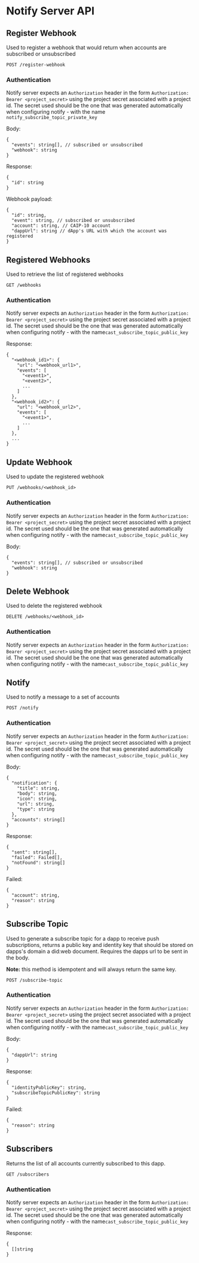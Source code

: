 # Notify Server API

## Register Webhook

Used to register a webhook that would return when accounts are subscribed or unsubscribed

`POST /register-webhook`

### Authentication
Notify server expects an `Authorization` header in the form `Authorization: Bearer <project_secret>` using the project secret associated with a project id. The secret used should be the one that was generated automatically when configuring notify - with the name `notify_subscribe_topic_private_key`  

Body:

```jsonc
{
  "events": string[], // subscribed or unsubscribed
  "webhook": string
}
```

Response:

```jsonc
{
  "id": string
}
```

Webhook payload:

```jsonc
{
  "id": string,
  "event": string, // subscribed or unsubscribed
  "account": string, // CAIP-10 account
  "dappUrl": string // dApp's URL with which the account was registered
}
```


## Registered Webhooks

Used to retrieve the list of registered webhooks

`GET /webhooks`

### Authentication
Notify server expects an `Authorization` header in the form `Authorization: Bearer <project_secret>` using the project secret associated with a project id. The secret used should be the one that was generated automatically when configuring notify - with the name`cast_subscribe_topic_public_key`  

Response:

```jsonc
{
  "<webhook_id1>": {
    "url": "<webhook_url1>",
    "events": [
      "<event1>",
      "<event2>",
      ...
    ]
  },
  "<webhook_id2>": {
    "url": "<webhook_url2>",
    "events": [
      "<event1>",
      ...
    ]
  },
  ...
}
```


## Update Webhook

Used to update the registered webhook

`PUT /webhooks/<webhook_id>`

### Authentication
Notify server expects an `Authorization` header in the form `Authorization: Bearer <project_secret>` using the project secret associated with a project id. The secret used should be the one that was generated automatically when configuring notify - with the name`cast_subscribe_topic_public_key`  

Body:

```jsonc
{
  "events": string[], // subscribed or unsubscribed
  "webhook": string
} 
```



## Delete Webhook

Used to delete the registered webhook

`DELETE /webhooks/<webhook_id>`

### Authentication
Notify server expects an `Authorization` header in the form `Authorization: Bearer <project_secret>` using the project secret associated with a project id. The secret used should be the one that was generated automatically when configuring notify - with the name`cast_subscribe_topic_public_key`  

## Notify

Used to notify a message to a set of accounts

`POST /notify`

### Authentication
Notify server expects an `Authorization` header in the form `Authorization: Bearer <project_secret>` using the project secret associated with a project id. The secret used should be the one that was generated automatically when configuring notify - with the name`cast_subscribe_topic_public_key`  

Body:

```jsonc
{
  "notification": {
    "title": string,
    "body": string,
    "icon": string,
    "url": string,
    "type": string
  },
  "accounts": string[]
}
``` 

Response: 

```jsonc
{
  "sent": string[],
  "failed": Failed[],
  "notFound": string[]
}
```

Failed:

```jsonc
{
  "account": string,
  "reason": string
}
```

## Subscribe Topic

Used to generate a subscribe topic for a dapp to receive push subscriptions, returns a public key and identity key that should be stored on dapps's domain a did:web document. Requires the dapps url to be sent in the body.

**Note:** this method is idempotent and will always return the same key.

`POST /subscribe-topic`

### Authentication
Notify server expects an `Authorization` header in the form `Authorization: Bearer <project_secret>` using the project secret associated with a project id. The secret used should be the one that was generated automatically when configuring notify - with the name`cast_subscribe_topic_public_key`  

Body:

```jsonc
{
  "dappUrl": string
}
``` 

Response:

```jsonc
{
  "identityPublicKey": string,
  "subscribeTopicPublicKey": string 
}
``` 

Failed:

```jsonc
{
  "reason": string
}
```

## Subscribers 

Returns the list of all accounts currently subscribed to this dapp.

`GET /subscribers`

### Authentication
Notify server expects an `Authorization` header in the form `Authorization: Bearer <project_secret>` using the project secret associated with a project id. The secret used should be the one that was generated automatically when configuring notify - with the name`cast_subscribe_topic_public_key`  

Response:

```jsonc
{
  []string
}
``` 
